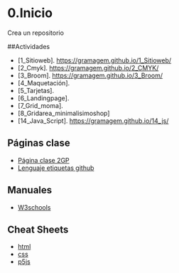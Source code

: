 # 0.Inicio
Crea un repositorio

##Actividades
* [1_Sitioweb]. https://gramagem.github.io/1_Sitioweb/
* [2_Cmyk]. https://gramagem.github.io/2_CMYK/
* [3_Broom]. https://gramagem.github.io/3_Broom/
* [4_Maquetación]. 
* [5_Tarjetas].
* [6_Landingpage].
* [7_Grid_moma].
* [8_Gridarea_minimalisimoshop]
* [14_Java_Script]. https://gramagem.github.io/14_js/
## Páginas clase
* [Página clase 2GP](https://arquesm.github.io/2GP/)
* [Lenguaje etiquetas github](https://github.com/adam-p/markdown-here/wiki/Markdown-Cheatsheet)

## Manuales
* [W3schools](https://www.w3schools.com/html/default.asp)

## Cheat Sheets
* [html](https://websitesetup.org/HTML5-cheat-sheet/)
* [css](https://websitesetup.org/wp-content/uploads/2016/10/wsu-css-cheat-sheet.pdf)
* [p5js](https://github.com/bmoren/p5js-cheat-sheet)
